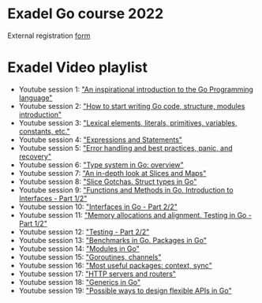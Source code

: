 # Exadel Go course 2022

External registration [form](https://events.exadel.com/event/go-course/)

# Exadel Video playlist

- Youtube session 1: ["An inspirational introduction to the Go Programming language"](https://www.youtube.com/watch?v=VM1rYOMoLmY&list=PLU3Rl8A6vmKcm439krer7nf_EM8eI8fAQ&index=1)
- Youtube session 2: ["How to start writing Go code, structure, modules introduction"](https://www.youtube.com/watch?v=i-GlSbRxSY8&list=PLU3Rl8A6vmKcm439krer7nf_EM8eI8fAQ&index=2)
- Youtube session 3: ["Lexical elements, literals, primitives, variables, constants, etc."](https://www.youtube.com/watch?v=i-GlSbRxSY8&list=PLU3Rl8A6vmKcm439krer7nf_EM8eI8fAQ&index=3)
- Youtube session 4: ["Expressions and Statements"](https://www.youtube.com/watch?v=i-GlSbRxSY8&list=PLU3Rl8A6vmKcm439krer7nf_EM8eI8fAQ&index=4)
- Youtube session 5: ["Error handling and best practices, panic, and recovery"](https://www.youtube.com/watch?v=i-GlSbRxSY8&list=PLU3Rl8A6vmKcm439krer7nf_EM8eI8fAQ&index=5)
- Youtube session 6: ["Type system in Go: overview"](https://www.youtube.com/watch?v=i-GlSbRxSY8&list=PLU3Rl8A6vmKcm439krer7nf_EM8eI8fAQ&index=6)
- Youtube session 7: ["An in-depth look at Slices and Maps"](https://www.youtube.com/watch?v=i-GlSbRxSY8&list=PLU3Rl8A6vmKcm439krer7nf_EM8eI8fAQ&index=7)
- Youtube session 8: ["Slice Gotchas. Struct types in Go"](https://www.youtube.com/watch?v=i-GlSbRxSY8&list=PLU3Rl8A6vmKcm439krer7nf_EM8eI8fAQ&index=8)
- Youtube session 9: ["Functions and Methods in Go. Introduction to Interfaces - Part 1/2"](https://www.youtube.com/watch?v=i-GlSbRxSY8&list=PLU3Rl8A6vmKcm439krer7nf_EM8eI8fAQ&index=9)
- Youtube session 10: ["Interfaces in Go - Part 2/2"](https://www.youtube.com/watch?v=i-GlSbRxSY8&list=PLU3Rl8A6vmKcm439krer7nf_EM8eI8fAQ&index=10)
- Youtube session 11: ["Memory allocations and alignment. Testing in Go - Part 1/2"](https://www.youtube.com/watch?v=i-GlSbRxSY8&list=PLU3Rl8A6vmKcm439krer7nf_EM8eI8fAQ&index=11)
- Youtube session 12: ["Testing - Part 2/2"](https://www.youtube.com/watch?v=i-GlSbRxSY8&list=PLU3Rl8A6vmKcm439krer7nf_EM8eI8fAQ&index=12)
- Youtube session 13: ["Benchmarks in Go. Packages in Go"](https://www.youtube.com/watch?v=i-GlSbRxSY8&list=PLU3Rl8A6vmKcm439krer7nf_EM8eI8fAQ&index=13)
- Youtube session 14: ["Modules in Go"](https://www.youtube.com/watch?v=i-GlSbRxSY8&list=PLU3Rl8A6vmKcm439krer7nf_EM8eI8fAQ&index=14)
- Youtube session 15: ["Goroutines, channels"](https://www.youtube.com/watch?v=i-GlSbRxSY8&list=PLU3Rl8A6vmKcm439krer7nf_EM8eI8fAQ&index=15)
- Youtube session 16: ["Most useful packages: context, sync"](https://www.youtube.com/watch?v=i-GlSbRxSY8&list=PLU3Rl8A6vmKcm439krer7nf_EM8eI8fAQ&index=16)
- Youtube session 17: ["HTTP servers and routers"](https://www.youtube.com/watch?v=i-GlSbRxSY8&list=PLU3Rl8A6vmKcm439krer7nf_EM8eI8fAQ&index=17)
- Youtube session 18: ["Generics in Go"](https://www.youtube.com/watch?v=i-GlSbRxSY8&list=PLU3Rl8A6vmKcm439krer7nf_EM8eI8fAQ&index=18)
- Youtube session 19: ["Possible ways to design flexible APIs in Go"](https://www.youtube.com/watch?v=i-GlSbRxSY8&list=PLU3Rl8A6vmKcm439krer7nf_EM8eI8fAQ&index=19)
